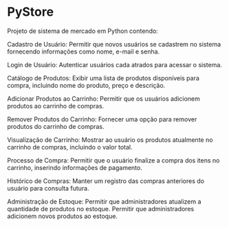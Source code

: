 # PyStore
Projeto de sistema de mercado em Python contendo:

Cadastro de Usuário:
  Permitir que novos usuários se cadastrem no sistema fornecendo informações como nome, e-mail e senha.
  
Login de Usuário:
  Autenticar usuários cada 
  atrados para acessar o sistema. 
  
Catálogo de Produtos: 
  Exibir uma lista de produtos disponíveis para compra, incluindo nome do produto, preço e descrição. 
  
Adicionar Produtos ao Carrinho: 
  Permitir que os usuários adicionem produtos ao carrinho de compras. 
  
Remover Produtos do Carrinho: 
  Fornecer uma opção para remover produtos do carrinho de compras. 
  
Visualização de Carrinho: 
  Mostrar ao usuário os produtos atualmente no carrinho de compras, incluindo o valor total. 
  
Processo de Compra: 
  Permitir que o usuário finalize a compra dos itens no carrinho, inserindo informações de pagamento. 
  
Histórico de Compras: 
  Manter um registro das compras anteriores do usuário para consulta futura. 
  
Administração de Estoque: 
  Permitir que administradores atualizem a quantidade de produtos no estoque. 
  Permitir que administradores adicionem novos produtos ao estoque.

